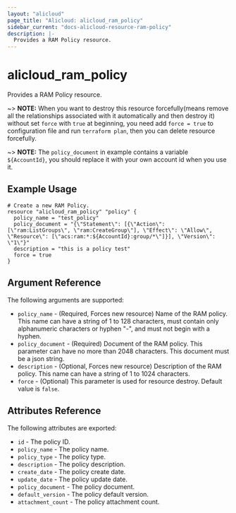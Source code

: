 ```yaml
---
layout: "alicloud"
page_title: "Alicloud: alicloud_ram_policy"
sidebar_current: "docs-alicloud-resource-ram-policy"
description: |-
  Provides a RAM Policy resource.
---
```


# alicloud\_ram\_policy

Provides a RAM Policy resource. 

~> **NOTE:** When you want to destroy this resource forcefully(means remove all the relationships associated with it automatically and then destroy it) without set `force`  with `true` at beginning, you need add `force = true` to configuration file and run `terraform plan`, then you can delete resource forcefully.

~> **NOTE:** The `policy_document` in example contains a variable `${AccountId}`, you should replace it with your own account id when you use it.

## Example Usage

```
# Create a new RAM Policy.
resource "alicloud_ram_policy" "policy" {
  policy_name = "test_policy"
  policy_document = "{\"Statement\": [{\"Action\": [\"ram:ListGroups\", \"ram:CreateGroup\"], \"Effect\": \"Allow\", \"Resource\": [\"acs:ram:*:${AccountId}:group/*\"]}], \"Version\": \"1\"}"
  description = "this is a policy test"
  force = true
}
```
## Argument Reference

The following arguments are supported:

* `policy_name` - (Required, Forces new resource) Name of the RAM policy. This name can have a string of 1 to 128 characters, must contain only alphanumeric characters or hyphen "-", and must not begin with a hyphen.
* `policy_document` - (Required) Document of the RAM policy. This parameter can have no more than 2048 characters. This document must be a json string.
* `description` - (Optional, Forces new resource) Description of the RAM policy. This name can have a string of 1 to 1024 characters.
* `force` - (Optional) This parameter is used for resource destroy. Default value is `false`.

## Attributes Reference

The following attributes are exported:

* `id` - The policy ID.
* `policy_name` - The policy name.
* `policy_type` - The policy type.
* `description` - The policy description.
* `create_date` - The policy create date.
* `update_date` - The policy update date.
* `policy_document` - The policy document.
* `default_version` - The policy default version.
* `attachment_count` - The policy attachment count.